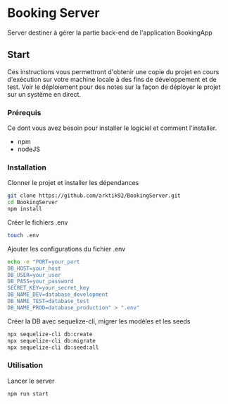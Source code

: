 # Booking Server

Server destiner à gérer la partie back-end de l'application BookingApp

## Start

Ces instructions vous permettront d'obtenir une copie du projet en cours d'exécution sur votre machine locale à des fins de développement et de test. Voir le déploiement pour des notes sur la façon de déployer le projet sur un système en direct.

### Prérequis

Ce dont vous avez besoin pour installer le logiciel et comment l'installer.
- npm
- nodeJS

### Installation

Clonner le projet et installer les dépendances
```bash
git clone https://github.com/arktik92/BookingServer.git
cd BookingServer
npm install
```
Créer le fichiers .env
```bash
touch .env
```


Ajouter les configurations du fichier .env

```bash
echo -e "PORT=your_port
DB_HOST=your_host
DB_USER=your_user
DB_PASS=your_password
SECRET_KEY=your_secret_key
DB_NAME_DEV=database_development
DB_NAME_TEST=database_test
DB_NAME_PROD=database_production" > ".env"

```

Créer la DB avec sequelize-cli, migrer les modèles et les seeds
```bash
npx sequelize-cli db:create
npx sequelize-cli db:migrate
npx sequelize-cli db:seed:all
```

### Utilisation 

Lancer le server
```bash
npm run start
```
